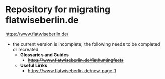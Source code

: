 # Repository for migrating flatwiseberlin.de

https://www.flatwiseberlin.de/

- the current version is incomplete; the following needs to be completed or recreated
  - ~~**Glossaries and Guides**~~
    - ~~https://www.flatwiseberlin.de/flathuntingfacts~~
  - **Useful Links**
    - https://www.flatwiseberlin.de/new-page-1
